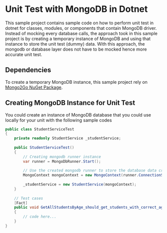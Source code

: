 # Unit Test with MongoDB in Dotnet

This sample project contains sample code on how to perform unit test in dotnet for classes, modules, or components that contain MongoDB driver.
Instead of mocking every database calls, the approach took in this sample project is by creating a temporary instance of MongoDB and
using that instance to store the unit test (dummy) data. With this approach, the mongodb or database layer does not have to be mocked 
hence more accurate unit test.

## Dependencies

To create a temporary MongoDB instance, this sample project rely on [Mongo2Go NuGet Package](https://github.com/Mongo2Go/Mongo2Go).

## Creating MongoDB Instance for Unit Test

You could create an instance of MongoDB database that you could use locally for your unit with the following sample codes

```c#
public class StudentServiceTest
{
    private readonly StudentService _studentService;
    
    public StudentServiceTest()
    {
        // Creating mongodb runner instance 
        var runner = MongoDbRunner.Start();
        
        // Use the created mongodb runner to store the database data created in the unit tests
        MongoContext mongoContext = new MongoContext(runner.ConnectionString);
        
        _studentService = new StudentService(mongoContext);
    }
    
    // Test cases
    [Fact]
    public void GetAllStudentsByAge_should_get_students_with_correct_age()
    {
        // code here...
    }
}
```

